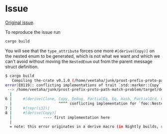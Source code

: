 # Issue

[Original issue](https://github.com/danburkert/prost/issues/371).

To reproduce the issue run

```sh
cargo build
```

You will see that the `type_attribute` forces one more `#[derive(Copy)]` on
the nested enum to be generated, which is not what we want and which we can't
avoid without moving the `NestedEnum` out from the parent message struct
definition.

```sh
$ cargo build
   Compiling the-crate v0.1.0 (/home/veetaha/junk/prost-prefix-proto-path-match-problem)
error[E0119]: conflicting implementations of trait `std::marker::Copy` for type `foo::NestedEnum`:
 --> /home/veetaha/junk/prost-prefix-proto-path-match-problem/target/debug/build/the-crate-c478a76b15d814e4/out/bug.rs:6:21
  |
6 |     #[derive(Clone, Copy, Debug, PartialEq, Eq, Hash, PartialOrd, Ord, ::prost::Enumeration)]
  |                     ^^^^ conflicting implementation for `foo::NestedEnum`
7 |     #[repr(i32)]
8 |     #[derive(Copy)]
  |              ---- first implementation here
  |
  = note: this error originates in a derive macro (in Nightly builds, run with -Z macro-backtrace for more info)
```
